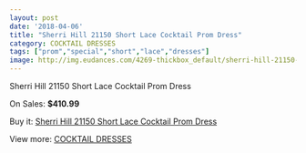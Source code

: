 ```yaml
---
layout: post
date: '2018-04-06'
title: "Sherri Hill 21150 Short Lace Cocktail Prom Dress"
category: COCKTAIL DRESSES
tags: ["prom","special","short","lace","dresses"]
image: http://img.eudances.com/4269-thickbox_default/sherri-hill-21150-short-lace-cocktail-prom-dress.jpg
---
```

Sherri Hill 21150 Short Lace Cocktail Prom Dress

On Sales: **$410.99**
<a href="https://www.eudances.com/en/cocktail-dresses/1419-sherri-hill-21150-short-lace-cocktail-prom-dress.html"><amp-img layout="responsive" width="600" height="600" src="//img.eudances.com/4269-thickbox_default/sherri-hill-21150-short-lace-cocktail-prom-dress.jpg" alt="Sherri Hill 21150 Short Lace Cocktail Prom Dress 0" /></a>
<a href="https://www.eudances.com/en/cocktail-dresses/1419-sherri-hill-21150-short-lace-cocktail-prom-dress.html"><amp-img layout="responsive" width="600" height="600" src="//img.eudances.com/4274-thickbox_default/sherri-hill-21150-short-lace-cocktail-prom-dress.jpg" alt="Sherri Hill 21150 Short Lace Cocktail Prom Dress 1" /></a>
<a href="https://www.eudances.com/en/cocktail-dresses/1419-sherri-hill-21150-short-lace-cocktail-prom-dress.html"><amp-img layout="responsive" width="600" height="600" src="//img.eudances.com/4273-thickbox_default/sherri-hill-21150-short-lace-cocktail-prom-dress.jpg" alt="Sherri Hill 21150 Short Lace Cocktail Prom Dress 2" /></a>
<a href="https://www.eudances.com/en/cocktail-dresses/1419-sherri-hill-21150-short-lace-cocktail-prom-dress.html"><amp-img layout="responsive" width="600" height="600" src="//img.eudances.com/4272-thickbox_default/sherri-hill-21150-short-lace-cocktail-prom-dress.jpg" alt="Sherri Hill 21150 Short Lace Cocktail Prom Dress 3" /></a>
<a href="https://www.eudances.com/en/cocktail-dresses/1419-sherri-hill-21150-short-lace-cocktail-prom-dress.html"><amp-img layout="responsive" width="600" height="600" src="//img.eudances.com/4271-thickbox_default/sherri-hill-21150-short-lace-cocktail-prom-dress.jpg" alt="Sherri Hill 21150 Short Lace Cocktail Prom Dress 4" /></a>
<a href="https://www.eudances.com/en/cocktail-dresses/1419-sherri-hill-21150-short-lace-cocktail-prom-dress.html"><amp-img layout="responsive" width="600" height="600" src="//img.eudances.com/4270-thickbox_default/sherri-hill-21150-short-lace-cocktail-prom-dress.jpg" alt="Sherri Hill 21150 Short Lace Cocktail Prom Dress 5" /></a>

Buy it: [Sherri Hill 21150 Short Lace Cocktail Prom Dress](https://www.eudances.com/en/cocktail-dresses/1419-sherri-hill-21150-short-lace-cocktail-prom-dress.html "Sherri Hill 21150 Short Lace Cocktail Prom Dress")

View more: [COCKTAIL DRESSES](https://www.eudances.com/en/14-cocktail-dresses "COCKTAIL DRESSES")